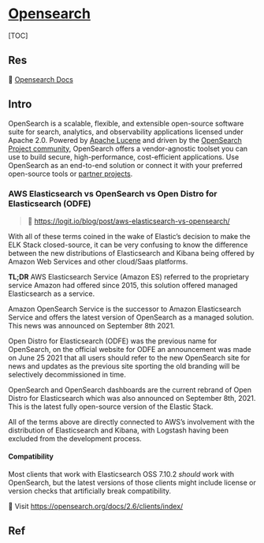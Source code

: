 # [Opensearch](https://opensearch.org)

[TOC]



## Res
📂 [Opensearch Docs](https://opensearch.org/docs/latest/)



## Intro
OpenSearch is a scalable, flexible, and extensible open-source software suite for search, analytics, and observability applications licensed under Apache 2.0. Powered by [Apache Lucene](https://lucene.apache.org/) and driven by the [OpenSearch Project community](https://opensearch.org/about.html), OpenSearch offers a vendor-agnostic toolset you can use to build secure, high-performance, cost-efficient applications. Use OpenSearch as an end-to-end solution or connect it with your preferred open-source tools or [partner projects](https://opensearch.org/partners).

### AWS Elasticsearch vs OpenSearch vs Open Distro for Elasticsearch (ODFE)

> 🔗 https://logit.io/blog/post/aws-elasticsearch-vs-opensearch/

With all of these terms coined in the wake of Elastic’s decision to make the ELK Stack closed-source, it can be very confusing to know the difference between the new distributions of Elasticsearch and Kibana being offered by Amazon Web Services and other cloud/Saas platforms.

**TL;DR**
AWS Elasticsearch Service (Amazon ES) referred to the proprietary service Amazon had offered since 2015, this solution offered managed Elasticsearch as a service.

Amazon OpenSearch Service is the successor to Amazon Elasticsearch Service and offers the latest version of OpenSearch as a managed solution. This news was announced on September 8th 2021.

Open Distro for Elasticsearch (ODFE) was the previous name for OpenSearch, on the official website for ODFE an announcement was made on June 25 2021 that all users should refer to the new OpenSearch site for news and updates as the previous site sporting the old branding will be selectively decommissioned in time.

OpenSearch and OpenSearch dashboards are the current rebrand of Open Distro for Elasticsearch which was also announced on September 8th, 2021. This is the latest fully open-source version of the Elastic Stack.

All of the terms above are directly connected to AWS’s involvement with the distribution of Elasticsearch and Kibana, with Logstash having been excluded from the development process.

#### Compatibility 
Most clients that work with Elasticsearch OSS 7.10.2 _should_ work with OpenSearch, but the latest versions of those clients might include license or version checks that artificially break compatibility. 

👀 Visit https://opensearch.org/docs/2.6/clients/index/



## Ref
